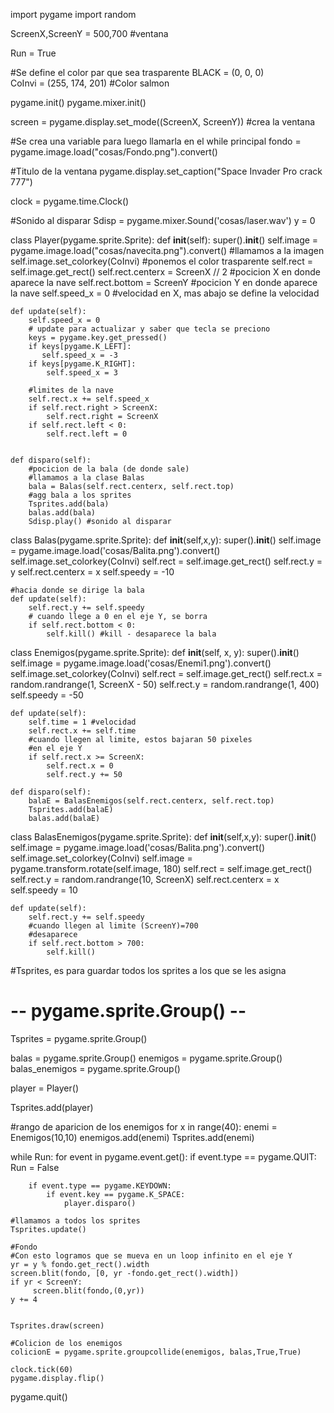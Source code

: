 import pygame
import random

ScreenX,ScreenY = 500,700  #ventana

Run = True


#Se define el color par que sea trasparente 
BLACK = (0, 0, 0)        
CoInvi = (255, 174, 201) #Color salmon

pygame.init()
pygame.mixer.init()



screen = pygame.display.set_mode((ScreenX, ScreenY)) #crea la ventana

#Se crea una variable para luego llamarla en el while principal 
fondo = pygame.image.load("cosas/Fondo.png").convert()

#Titulo de la ventana
pygame.display.set_caption("Space Invader Pro crack 777")

clock = pygame.time.Clock()

#Sonido al disparar
Sdisp = pygame.mixer.Sound('cosas/laser.wav') 
y = 0


class Player(pygame.sprite.Sprite):
    def __init__(self):
        super().__init__()
        self.image = pygame.image.load("cosas/navecita.png").convert() #llamamos a la imagen
        self.image.set_colorkey(CoInvi) #ponemos el color trasparente
        self.rect = self.image.get_rect() 
        self.rect.centerx = ScreenX // 2 #pocicion X en donde aparece la nave
        self.rect.bottom = ScreenY  #pocicion Y en donde aparece la nave
        self.speed_x = 0 #velocidad en X, mas abajo se define la velocidad

    def update(self):
        self.speed_x = 0
        # update para actualizar y saber que tecla se preciono
        keys = pygame.key.get_pressed()
        if keys[pygame.K_LEFT]:
           self.speed_x = -3
        if keys[pygame.K_RIGHT]:
            self.speed_x = 3
        
        #limites de la nave
        self.rect.x += self.speed_x
        if self.rect.right > ScreenX:
            self.rect.right = ScreenX
        if self.rect.left < 0:
            self.rect.left = 0


    def disparo(self):
        #pocicion de la bala (de donde sale)
        #llamamos a la clase Balas
        bala = Balas(self.rect.centerx, self.rect.top)
        #agg bala a los sprites
        Tsprites.add(bala)  
        balas.add(bala)
        Sdisp.play() #sonido al disparar

class Balas(pygame.sprite.Sprite):
    def __init__(self,x,y):
        super().__init__()
        self.image = pygame.image.load('cosas/Balita.png').convert()
        self.image.set_colorkey(CoInvi)
        self.rect = self.image.get_rect()
        self.rect.y = y 
        self.rect.centerx = x
        self.speedy = -10

    #hacia donde se dirige la bala
    def update(self):
        self.rect.y += self.speedy
        # cuando llege a 0 en el eje Y, se borra
        if self.rect.bottom < 0:
            self.kill() #kill - desaparece la bala

class Enemigos(pygame.sprite.Sprite):
    def __init__(self, x, y):
        super().__init__()
        self.image = pygame.image.load('cosas/Enemi1.png').convert()
        self.image.set_colorkey(CoInvi)
        self.rect = self.image.get_rect()
        self.rect.x =  random.randrange(1, ScreenX - 50)
        self.rect.y = random.randrange(1, 400)
        self.speedy = -50

    def update(self):
        self.time = 1 #velocidad
        self.rect.x += self.time
        #cuando llegen al limite, estos bajaran 50 pixeles
        #en el eje Y
        if self.rect.x >= ScreenX:
            self.rect.x = 0
            self.rect.y += 50

    def disparo(self):
        balaE = BalasEnemigos(self.rect.centerx, self.rect.top)
        Tsprites.add(balaE)
        balas.add(balaE)

class BalasEnemigos(pygame.sprite.Sprite):
    def __init__(self,x,y):
        super().__init__()
        self.image = pygame.image.load('cosas/Balita.png').convert()
        self.image.set_colorkey(CoInvi)
        self.image = pygame.transform.rotate(self.image, 180)
        self.rect = self.image.get_rect()
        self.rect.y = random.randrange(10, ScreenX)
        self.rect.centerx = x
        self.speedy = 10

    def update(self):
        self.rect.y += self.speedy
        #cuando llegen al limite (ScreenY)=700
        #desaparece
        if self.rect.bottom > 700:
            self.kill()


#Tsprites, es para guardar todos los sprites a los que se les asigna
# --  pygame.sprite.Group() -- 
Tsprites = pygame.sprite.Group()

balas = pygame.sprite.Group()
enemigos = pygame.sprite.Group()
balas_enemigos = pygame.sprite.Group()

player = Player()

Tsprites.add(player)

#rango de aparicion de los enemigos
for x in range(40):
    enemi = Enemigos(10,10)
    enemigos.add(enemi)
    Tsprites.add(enemi)
 
while Run:
    for event in pygame.event.get():
        if event.type == pygame.QUIT:
            Run = False
    
        if event.type == pygame.KEYDOWN:
            if event.key == pygame.K_SPACE:
                player.disparo() 

    #llamamos a todos los sprites
    Tsprites.update()

    #Fondo
    #Con esto logramos que se mueva en un loop infinito en el eje Y
    yr = y % fondo.get_rect().width
    screen.blit(fondo, [0, yr -fondo.get_rect().width])
    if yr < ScreenY:
         screen.blit(fondo,(0,yr))
    y += 4

 
    Tsprites.draw(screen)

    #Colicion de los enemigos
    colicionE = pygame.sprite.groupcollide(enemigos, balas,True,True)

    clock.tick(60)
    pygame.display.flip()
    

pygame.quit()

